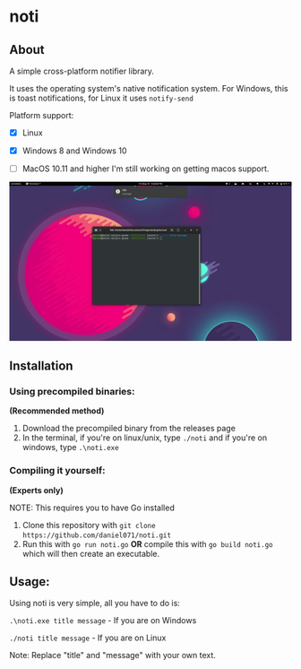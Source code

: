 # noti
## About
A simple cross-platform notifier library.

It uses the operating system's native notification system. For Windows, this
is toast notifications, for Linux it uses `notify-send`

Platform support:

- [x] Linux
- [x] Windows 8 and Windows 10
- [ ] MacOS 10.11 and higher
I'm still working on getting macos support.


![A screenshot of noti on the GNOME desktop](https://raw.githubusercontent.com/daniel071/noti/master/Screenshots/notiExample.png)

## Installation
### Using precompiled binaries:
**(Recommended method)**
1. Download the precompiled binary from the releases page
2. In the terminal, if you're on linux/unix, type `./noti` and if you're
on windows, type `.\noti.exe`


### Compiling it yourself:
**(Experts only)**

NOTE: This requires you to have Go installed
1. Clone this repository with `git clone https://github.com/daniel071/noti.git`
2. Run this with `go run noti.go` **OR** compile this with `go build noti.go`
which will then create an executable.

## Usage:
Using noti is very simple, all you have to do is:

`.\noti.exe title message` - If you are on Windows

`./noti title message` - If you are on Linux

Note: Replace "title" and "message" with your own text.
